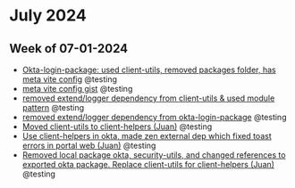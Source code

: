 # July 2024

## Week of 07-01-2024

* [Okta-login-package: used client-utils, removed packages folder, has meta vite config](https://github.com/helloextend/package-okta-login/pull/18) @testing
* [meta vite config gist](https://gist.github.com/muratkeremozcan/3808bbb2b99a3504c999939ec68916b4) @testing
* [removed extend/logger dependency from client-utils & used module pattern](https://github.com/helloextend/client-utils/pull/178) @testing
* [removed extend/logger dependency from okta-login-package](https://github.com/helloextend/package-okta-login/pull/20) @testing
* [Moved client-utils to client-helpers (Juan)](https://github.com/helloextend/client-helpers/pull/54) @testing
* [Use client-helpers in okta, made zen external dep which fixed toast errors in portal web (Juan)](https://github.com/helloextend/package-okta-login/pull/25) @testing
* [Removed local package okta, security-utils, and changed references to exported okta package. Replace client-utils for client-helpers (Juan)](https://github.com/helloextend/portal-web-app/pull/34) @testing
